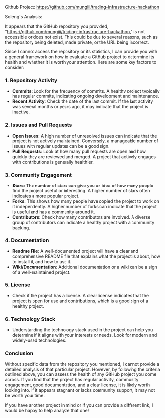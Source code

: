 Github Project: https://github.com/mungiii/trading-infrastructure-hackathon

Soleng's Analysis:

It appears that the GitHub repository you provided, "https://github.com/mungiii/trading-infrastructure-hackathon," is not accessible or does not exist. This could be due to several reasons, such as the repository being deleted, made private, or the URL being incorrect.

Since I cannot access the repository or its statistics, I can provide you with a general framework on how to evaluate a GitHub project to determine its health and whether it is worth your attention. Here are some key factors to consider:

### 1. **Repository Activity**
   - **Commits**: Look for the frequency of commits. A healthy project typically has regular commits, indicating ongoing development and maintenance.
   - **Recent Activity**: Check the date of the last commit. If the last activity was several months or years ago, it may indicate that the project is inactive.

### 2. **Issues and Pull Requests**
   - **Open Issues**: A high number of unresolved issues can indicate that the project is not actively maintained. Conversely, a manageable number of issues with regular updates can be a good sign.
   - **Pull Requests**: Look at how many pull requests are open and how quickly they are reviewed and merged. A project that actively engages with contributions is generally healthier.

### 3. **Community Engagement**
   - **Stars**: The number of stars can give you an idea of how many people find the project useful or interesting. A higher number of stars often indicates a more popular project.
   - **Forks**: This shows how many people have copied the project to work on it independently. A higher number of forks can indicate that the project is useful and has a community around it.
   - **Contributors**: Check how many contributors are involved. A diverse group of contributors can indicate a healthy project with a community backing.

### 4. **Documentation**
   - **Readme File**: A well-documented project will have a clear and comprehensive README file that explains what the project is about, how to install it, and how to use it.
   - **Wiki/Documentation**: Additional documentation or a wiki can be a sign of a well-maintained project.

### 5. **License**
   - Check if the project has a license. A clear license indicates that the project is open for use and contributions, which is a good sign of a healthy project.

### 6. **Technology Stack**
   - Understanding the technology stack used in the project can help you determine if it aligns with your interests or needs. Look for modern and widely-used technologies.

### Conclusion
Without specific data from the repository you mentioned, I cannot provide a detailed analysis of that particular project. However, by following the criteria outlined above, you can assess the health of any GitHub project you come across. If you find that the project has regular activity, community engagement, good documentation, and a clear license, it is likely worth looking into. If it appears stagnant or lacks community support, it may not be worth your time. 

If you have another project in mind or if you can provide a different link, I would be happy to help analyze that one!